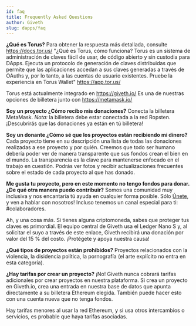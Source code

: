 ```yaml
---
id: faq
title: Frequently Asked Questions
author: Giveth
slug: dapps/faq
---
```

**¿Qué es Torus?**
Para obtener la respuesta más detallada, consulte https://docs.tor.us/
"¿Qué es Torus, cómo funciona?
Torus es un sistema de administración de claves fácil de usar, de código abierto y sin custodia para DApps. Ejecuta un protocolo de generación de claves distribuidas que permite que las aplicaciones accedan a sus claves generadas a través de OAuths y, por lo tanto, a las cuentas de usuario existentes. Pruebe la experiencia en Torus Wallet" https://app.tor.us/

Torus está actualmente integrado en https://giveth.io/
Es una de nuestras opciones de billetera junto con https://metamask.io/


**Soy un proyecto ¿Cómo recibo mis donaciones?**
Conecta la billetera MetaMask. *Nota:* la billetera debe estar conectada a la red Ropsten.
¡Descubrirás que las donaciones ya están en tú billetera!

**Soy un donante ¿Cómo sé que los proyectos están recibiendo mi dinero?**
Cada proyecto tiene en su descripción una lista de todas las donaciones realizadas a ese proyecto y por quién. Creemos que todo ser humano debería poder ver de manera transparente que sus fondos crean el bien en el mundo. La transparencia es la clave para mantenerse enfocado en el trabajo en cuestión. Podrás ver fotos y recibir actualizaciones frecuentes sobre el estado de cada proyecto al que has donado.

**Me gusta tu proyecto, pero en este momento no tengo fondos para donar. ¿De qué otra manera puedo contribuir?**
Somos una comunidad muy inclusiva y nos encantaría tú ayuda en cualquier forma posible. Sólo [Únete](https://https://giveth.io/join/), y ven a hablar con nosotros! Incluso tenemos un canal especial para ti: #colaboradores.

Ah, y una cosa más. Si tienes alguna criptomoneda, sabes que proteger tus claves es primordial. El equipo central de Giveth usa el Ledger Nano S y, al solicitar el suyo a través de este enlace, Giveth recibirá una donación por valor del 15 % del costo. ¡Protégete y apoya nuestra causa!

**¿Qué tipos de proyectos están prohibidos?**
Proyectos relacionados con la violencia, la disidencia política, la pornografía (el arte explícito no entra en esta categoría).

**¿Hay tarifas por crear un proyecto?**
¡No! Giveth nunca cobrará tarifas adicionales por crear proyectos en nuestra plataforma. Si crea un proyecto en Giveth.io, crea una entrada en nuestra base de datos que apunta directamente a su billetera Ethereum elegida. También puede hacer esto con una cuenta nueva que no tenga fondos.

Hay tarifas menores al usar la red Ethereum, y si usa otros intercambios o servicios, es probable que haya tarifas asociadas.

